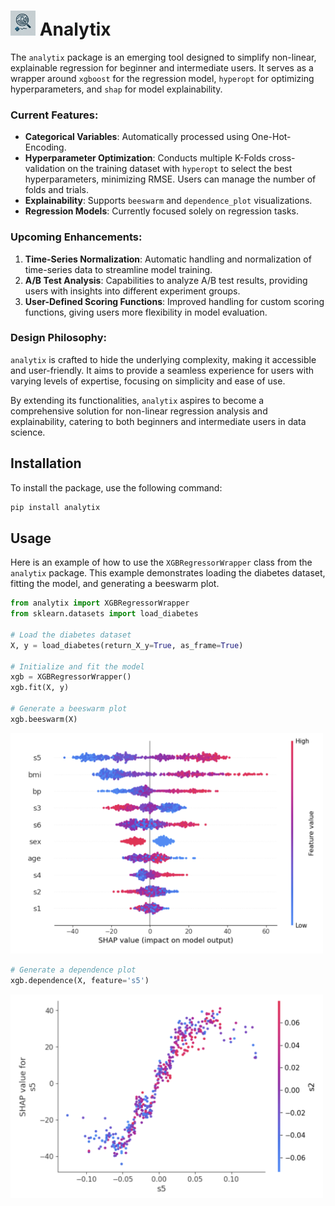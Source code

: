 # <img src="https://github.com/CyrilJl/AnalytiX/blob/main/_static/logo_analytix.png" alt="Logo OptiMask" width="40" height="40"> Analytix

The `analytix` package is an emerging tool designed to simplify non-linear, explainable regression for beginner and intermediate users. It serves as a wrapper around `xgboost` for the regression model, `hyperopt` for optimizing hyperparameters, and `shap` for model explainability. 

### Current Features:
- **Categorical Variables**: Automatically processed using One-Hot-Encoding.
- **Hyperparameter Optimization**: Conducts multiple K-Folds cross-validation on the training dataset with `hyperopt` to select the best hyperparameters, minimizing RMSE. Users can manage the number of folds and trials.
- **Explainability**: Supports `beeswarm` and `dependence_plot` visualizations.
- **Regression Models**: Currently focused solely on regression tasks.

### Upcoming Enhancements:
1. **Time-Series Normalization**: Automatic handling and normalization of time-series data to streamline model training.
2. **A/B Test Analysis**: Capabilities to analyze A/B test results, providing users with insights into different experiment groups.
3. **User-Defined Scoring Functions**: Improved handling for custom scoring functions, giving users more flexibility in model evaluation.

### Design Philosophy:
`analytix` is crafted to hide the underlying complexity, making it accessible and user-friendly. It aims to provide a seamless experience for users with varying levels of expertise, focusing on simplicity and ease of use.

By extending its functionalities, `analytix` aspires to become a comprehensive solution for non-linear regression analysis and explainability, catering to both beginners and intermediate users in data science.

## Installation

To install the package, use the following command:

```bash
pip install analytix
```

## Usage

Here is an example of how to use the `XGBRegressorWrapper` class from the `analytix` package. This example demonstrates loading the diabetes dataset, fitting the model, and generating a beeswarm plot.

```python
from analytix import XGBRegressorWrapper
from sklearn.datasets import load_diabetes

# Load the diabetes dataset
X, y = load_diabetes(return_X_y=True, as_frame=True)

# Initialize and fit the model
xgb = XGBRegressorWrapper()
xgb.fit(X, y)

# Generate a beeswarm plot
xgb.beeswarm(X)
```

<img src="https://github.com/CyrilJl/AnalytiX/blob/main/_static/beeswarm.png" width="500">

```python
# Generate a dependence plot
xgb.dependence(X, feature='s5')
```

<img src="https://github.com/CyrilJl/AnalytiX/blob/main/_static/dependence.png" width="500">
